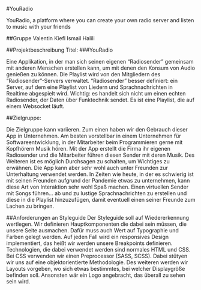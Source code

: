 #YouRadio

YouRadio, a platform where you can create your own radio server and listen to music with your friends

##Gruppe
Valentin Kiefl
Ismail Halili

##Projektbeschreibung
Titel:
###YouRadio

Eine Applikation, in der man sich seinen eigenen “Radiosender” gemeinsam mit anderen Menschen erstellen kann, um mit denen den Konsum von Audio genießen zu können. Die Playlist wird von den Mitgliedern des “Radiosender”-Servers verwaltet. “Radiosender” besser definiert: ein Server, auf dem eine Playlist von Liedern und Sprachnachrichten in Realtime abgespielt wird. Wichtig: es handelt sich nicht um einen echten Radiosender, der Daten über Funktechnik sendet. Es ist eine Playlist, die auf einem Websocket läuft.

##Zielgruppe:

Die Zielgruppe kann variieren. Zum einen haben wir den Gebrauch dieser App in Unternehmen. Am besten vorstellbar in einem Unternehmen für Softwareentwicklung, in der Mitarbeiter beim Programmieren gerne mit Kopfhörern Musik hören. Mit der App erstellt die Firma ihr eigenen Radiosender und die Mitarbeiter führen diesen Sender mit deren Musik. Des Weiteren ist es möglich Durchsagen zu schalten, um Wichtiges zu erwähnen. Die App kann aber sehr wohl auch unter Freunden zur Unterhaltung verwendet werden. In Zeiten wie heute, in der es schwierig ist mit seinen Freunden aufgrund der Pandemie etwas zu unternehmen, kann diese Art von Interaktion sehr wohl Spaß machen. Einen virtuellen Sender mit Songs führen… ab und zu lustige Sprachnachrichten zu erstellen und diese in die Playlist hinzuzufügen, damit eventuell einen seiner Freunde zum Lachen zu bringen.

##Anforderungen an Styleguide
Der Styleguide soll auf Wiedererkennung wertlegen. Wir definieren Hauptkomponenten die dabei sein müssen, die unsere Seite ausmachen. Dafür muss auch Wert auf Typographie und Farben gelegt werden. Auf jeden Fall wird ein responsives Design implementiert, das heißt wir werden unsere Breakpoints definieren. Technologien, die dabei verwendet werden sind normales HTML und CSS. Bei CSS verwenden wir einen Preprocessor (SASS, SCSS). Dabei stütyen wir uns auf eine objektorientierte Methodologie. Des weiteren werden wir Layouts vorgeben, wo sich etwas bestimmtes, bei welcher Displaygröße befinden soll. Ansonsten wär ein Logo angebracht, das überall zu sehen sein wird.
